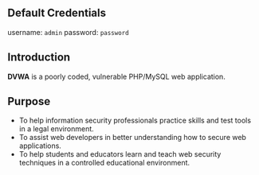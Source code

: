 ## Default Credentials

username: `admin`
password: `password`

## Introduction

**DVWA** is a poorly coded, vulnerable PHP/MySQL web application.

## Purpose

- To help information security professionals practice skills and test tools in a legal environment.
- To assist web developers in better understanding how to secure web applications.
- To help students and educators learn and teach web security techniques in a controlled educational environment.
